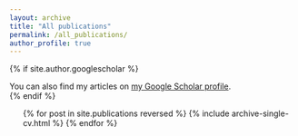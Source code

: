 ```yaml
---
layout: archive
title: "All publications"
permalink: /all_publications/
author_profile: true
---
```


{% if site.author.googlescholar %}
  <div class="wordwrap">You can also find my articles on <a href="{{site.author.googlescholar}}">my Google Scholar profile</a>.</div>
{% endif %}

  <ul>{% for post in site.publications reversed %}
    {% include archive-single-cv.html %}
  {% endfor %}</ul>